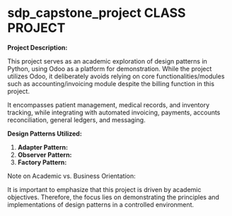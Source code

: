 # sdp_capstone_project CLASS PROJECT

**Project Description:**

This project serves as an academic exploration of design patterns in Python, using Odoo as a platform for demonstration. While the project utilizes Odoo, it deliberately avoids relying on core functionalities/modules such as accounting/invoicing module despite the billing function in this project. 

It encompasses patient management, medical records, and inventory tracking, while integrating with automated invoicing, payments, accounts reconciliation, general ledgers, and messaging.

**Design Patterns Utilized:**
1. **Adapter Pattern:** 
2. **Observer Pattern:** 
3. **Factory Pattern:** 

Note on Academic vs. Business Orientation:

It is important to emphasize that this project is driven by academic objectives. Therefore, the focus lies on demonstrating the principles and implementations of design patterns in a controlled environment.